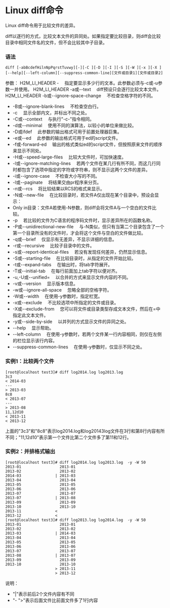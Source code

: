 # Linux diff命令

Linux diff命令用于比较文件的差异。

diff以逐行的方式，比较文本文件的异同处。如果指定要比较目录，则diff会比较目录中相同文件名的文件，但不会比较其中子目录。

### 语法

    diff [-abBcdefHilnNpPqrstTuvwy][-][-C ][-D ][-I ][-S ][-W ][-x ][-X ][--help][--left-column][--suppress-common-line][文件或目录1][文件或目录2]

参数：
H2M_LI_HEADER - 　指定要显示多少行的文本。此参数必须与-c或-u参数一并使用。
H2M_LI_HEADER -a或--text 　diff预设只会逐行比较文本文件。
H2M_LI_HEADER -b或--ignore-space-change 　不检查空格字符的不同。

- -B或--ignore-blank-lines 　不检查空白行。
- -c 　显示全部内文，并标出不同之处。
- -C或--context 　与执行"-c-"指令相同。
- -d或--minimal 　使用不同的演算法，以较小的单位来做比较。
- -D或ifdef 　此参数的输出格式可用于前置处理器巨集。
- -e或--ed 　此参数的输出格式可用于ed的script文件。
- -f或-forward-ed 　输出的格式类似ed的script文件，但按照原来文件的顺序来显示不同处。
- -H或--speed-large-files 　比较大文件时，可加快速度。
- -l或--ignore-matching-lines 　若两个文件在某几行有所不同，而这几行同时都包含了选项中指定的字符或字符串，则不显示这两个文件的差异。
- -i或--ignore-case 　不检查大小写的不同。
- -l或--paginate 　将结果交由pr程序来分页。
- -n或--rcs 　将比较结果以RCS的格式来显示。
- -N或--new-file 　在比较目录时，若文件A仅出现在某个目录中，预设会显示：
- Only in目录：文件A若使用-N参数，则diff会将文件A与一个空白的文件比较。
- -p 　若比较的文件为C语言的程序码文件时，显示差异所在的函数名称。
- -P或--unidirectional-new-file 　与-N类似，但只有当第二个目录包含了一个第一个目录所没有的文件时，才会将这个文件与空白的文件做比较。
- -q或--brief 　仅显示有无差异，不显示详细的信息。
- -r或--recursive 　比较子目录中的文件。
- -s或--report-identical-files 　若没有发现任何差异，仍然显示信息。
- -S或--starting-file 　在比较目录时，从指定的文件开始比较。
- -t或--expand-tabs 　在输出时，将tab字符展开。
- -T或--initial-tab 　在每行前面加上tab字符以便对齐。
- -u,-U或--unified= 　以合并的方式来显示文件内容的不同。
- -v或--version 　显示版本信息。
- -w或--ignore-all-space 　忽略全部的空格字符。
- -W或--width 　在使用-y参数时，指定栏宽。
- -x或--exclude 　不比较选项中所指定的文件或目录。
- -X或--exclude-from 　您可以将文件或目录类型存成文本文件，然后在=中指定此文本文件。
- -y或--side-by-side 　以并列的方式显示文件的异同之处。
- --help 　显示帮助。
- --left-column 　在使用-y参数时，若两个文件某一行内容相同，则仅在左侧的栏位显示该行内容。
- --suppress-common-lines 　在使用-y参数时，仅显示不同之处。

### 实例1：比较两个文件

    [root@localhost test3]# diff log2014.log log2013.log 
    3c3
    < 2014-03
    ---
    > 2013-03
    8c8
    < 2013-07
    ---
    > 2013-08
    11,12d10
    < 2013-11
    < 2013-12
    

上面的"3c3"和"8c8"表示log2014.log和log20143log文件在3行和第8行内容有所不同；"11,12d10"表示第一个文件比第二个文件多了第11和12行。

### 实例2：并排格式输出

    [root@localhost test3]# diff log2014.log log2013.log  -y -W 50
    2013-01                 2013-01
    2013-02                 2013-02
    2014-03               | 2013-03
    2013-04                 2013-04
    2013-05                 2013-05
    2013-06                 2013-06
    2013-07                 2013-07
    2013-07               | 2013-08
    2013-09                 2013-09
    2013-10                 2013-10
    2013-11               <
    2013-12               <
    [root@localhost test3]# diff log2013.log log2014.log  -y -W 50
    2013-01                 2013-01
    2013-02                 2013-02
    2013-03               | 2014-03
    2013-04                 2013-04
    2013-05                 2013-05
    2013-06                 2013-06
    2013-07                 2013-07
    2013-08               | 2013-07
    2013-09                 2013-09
    2013-10                 2013-10
                          > 2013-11
                          > 2013-12
    

说明：

- "|"表示前后2个文件内容有不同
- "- ">"表示后面文件比前面文件多了1行内容